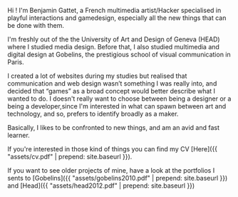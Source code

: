 Hi ! I'm Benjamin Gattet, a French multimedia artist/Hacker specialised in playful interactions and gamedesign, especially all the new things that can be done with them.

I'm freshly out of the the University of Art and Design of Geneva (HEAD) where I studied media design. Before that, I also studied multimedia and digital design at Gobelins, the prestigious school of visual communication in Paris.

I created a lot of websites during my studies but realised that communication and web design wasn’t something I was really into, and decided that “games” as a broad concept would better describe what I wanted to do.
I doesn't really want to choose between being a designer or a being a developer,since I'm interested in what can spawn between art and technology, and so, prefers to identify broadly as a maker.

Basically, I likes to be confronted to new things, and am an avid and fast learner.

If you're interested in those kind of things you can find my CV [Here]({{ "assets/cv.pdf" | prepend: site.baseurl }}).

If you want to see older projects of mine, have a look at the portfolios I sents to [Gobelins]({{ "assets/gobelins2010.pdf" | prepend: site.baseurl }}) and [Head]({{ "assets/head2012.pdf" | prepend: site.baseurl }})
